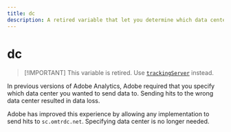 ```yaml
---
title: dc
description: A retired variable that let you determine which data center to use.
---
```


# dc

>[!IMPORTANT] This variable is retired. Use [`trackingServer`](trackingserver.md) instead.

In previous versions of Adobe Analytics, Adobe required that you specify which data center you wanted to send data to. Sending hits to the wrong data center resulted in data loss.

Adobe has improved this experience by allowing any implementation to send hits to `sc.omtrdc.net`. Specifying data center is no longer needed.
